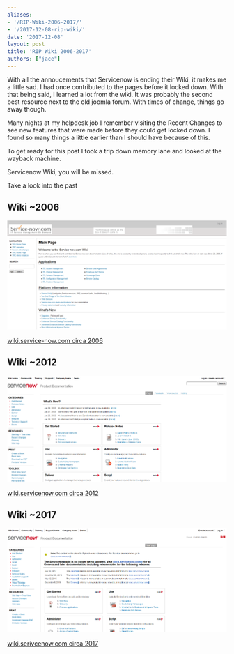 ```yaml
---
aliases:
- '/RIP-Wiki-2006-2017/'
- '/2017-12-08-rip-wiki/'
date: '2017-12-08'
layout: post
title: 'RIP Wiki 2006-2017'
authors: ["jace"]
---
```


With all the annoucements that Servicenow is ending their Wiki, it makes
me a little sad. I had once contributed to the pages before it locked
down. With that being said, I learned a lot from the wiki. It was
probably the second best resource next to the old joomla forum. With
times of change, things go away though.

Many nights at my helpdesk job I remember visiting the Recent Changes to
see new features that were made before they could get locked down. I
found so many things a little earlier than I should have because of
this.

To get ready for this post I took a trip down memory lane and looked at
the wayback machine.

Servicenow Wiki, you will be missed.

Take a look into the past

## Wiki \~2006

![Wiki 2006](./rip-wiki-2007.png)

[wiki.service-now.com circa
2006](https://web.archive.org/web/20060818164044/http://wiki.service-now.com:80/index.php?title=Main_Page)

## Wiki \~2012

![Wiki 2012](./rip-wiki-2012.png)

[wiki.servicenow.com circa
2012](https://web.archive.org/web/20120630005208/http://wiki.servicenow.com:80/index.php?title=Main_Page)

## Wiki \~2017

![Wiki 2017](./rip-wiki-2017.png)

[wiki.serivcenow.com circa
2017](https://web.archive.org/web/20171208185714/http://wiki.servicenow.com/index.php?title=Main_Page#gsc.tab=0)
